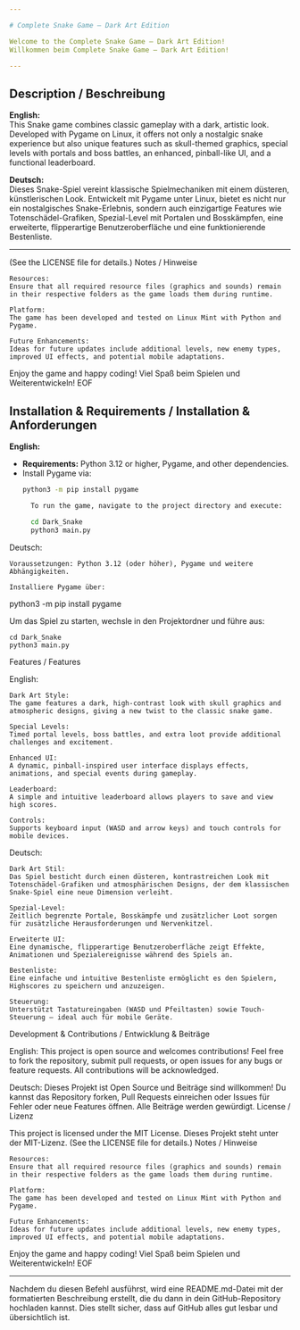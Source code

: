 ```yaml
---

# Complete Snake Game – Dark Art Edition

Welcome to the Complete Snake Game – Dark Art Edition!  
Willkommen beim Complete Snake Game – Dark Art Edition!

---
```


## Description / Beschreibung

**English:**  
This Snake game combines classic gameplay with a dark, artistic look. Developed with Pygame on Linux, it offers not only a nostalgic snake experience but also unique features such as skull-themed graphics, special levels with portals and boss battles, an enhanced, pinball-like UI, and a functional leaderboard.

**Deutsch:**  
Dieses Snake-Spiel vereint klassische Spielmechaniken mit einem düsteren, künstlerischen Look. Entwickelt mit Pygame unter Linux, bietet es nicht nur ein nostalgisches Snake-Erlebnis, sondern auch einzigartige Features wie Totenschädel-Grafiken, Spezial-Level mit Portalen und Bosskämpfen, eine erweiterte, flipperartige Benutzeroberfläche und eine funktionierende Bestenliste.

---


(See the LICENSE file for details.)
Notes / Hinweise

    Resources:
    Ensure that all required resource files (graphics and sounds) remain in their respective folders as the game loads them during runtime.

    Platform:
    The game has been developed and tested on Linux Mint with Python and Pygame.

    Future Enhancements:
    Ideas for future updates include additional levels, new enemy types, improved UI effects, and potential mobile adaptations.

Enjoy the game and happy coding!
Viel Spaß beim Spielen und Weiterentwickeln! EOF



## Installation & Requirements / Installation & Anforderungen

**English:**  
- **Requirements:** Python 3.12 or higher, Pygame, and other dependencies.  
- Install Pygame via:
  ```bash
  python3 -m pip install pygame

    To run the game, navigate to the project directory and execute:

    cd Dark_Snake
    python3 main.py

Deutsch:

    Voraussetzungen: Python 3.12 (oder höher), Pygame und weitere Abhängigkeiten.

    Installiere Pygame über:

python3 -m pip install pygame

Um das Spiel zu starten, wechsle in den Projektordner und führe aus:

    cd Dark_Snake
    python3 main.py

Features / Features

English:

    Dark Art Style:
    The game features a dark, high-contrast look with skull graphics and atmospheric designs, giving a new twist to the classic snake game.

    Special Levels:
    Timed portal levels, boss battles, and extra loot provide additional challenges and excitement.

    Enhanced UI:
    A dynamic, pinball-inspired user interface displays effects, animations, and special events during gameplay.

    Leaderboard:
    A simple and intuitive leaderboard allows players to save and view high scores.

    Controls:
    Supports keyboard input (WASD and arrow keys) and touch controls for mobile devices.

Deutsch:

    Dark Art Stil:
    Das Spiel besticht durch einen düsteren, kontrastreichen Look mit Totenschädel-Grafiken und atmosphärischen Designs, der dem klassischen Snake-Spiel eine neue Dimension verleiht.

    Spezial-Level:
    Zeitlich begrenzte Portale, Bosskämpfe und zusätzlicher Loot sorgen für zusätzliche Herausforderungen und Nervenkitzel.

    Erweiterte UI:
    Eine dynamische, flipperartige Benutzeroberfläche zeigt Effekte, Animationen und Spezialereignisse während des Spiels an.

    Bestenliste:
    Eine einfache und intuitive Bestenliste ermöglicht es den Spielern, Highscores zu speichern und anzuzeigen.

    Steuerung:
    Unterstützt Tastatureingaben (WASD und Pfeiltasten) sowie Touch-Steuerung – ideal auch für mobile Geräte.

Development & Contributions / Entwicklung & Beiträge

English:
This project is open source and welcomes contributions!
Feel free to fork the repository, submit pull requests, or open issues for any bugs or feature requests.
All contributions will be acknowledged.

Deutsch:
Dieses Projekt ist Open Source und Beiträge sind willkommen!
Du kannst das Repository forken, Pull Requests einreichen oder Issues für Fehler oder neue Features öffnen.
Alle Beiträge werden gewürdigt.
License / Lizenz

This project is licensed under the MIT License.
Dieses Projekt steht unter der MIT-Lizenz.
(See the LICENSE file for details.)
Notes / Hinweise

    Resources:
    Ensure that all required resource files (graphics and sounds) remain in their respective folders as the game loads them during runtime.

    Platform:
    The game has been developed and tested on Linux Mint with Python and Pygame.

    Future Enhancements:
    Ideas for future updates include additional levels, new enemy types, improved UI effects, and potential mobile adaptations.

Enjoy the game and happy coding!
Viel Spaß beim Spielen und Weiterentwickeln! EOF

---
Nachdem du diesen Befehl ausführst, wird eine README.md-Datei mit der formatierten Beschreibung erstellt,
die du dann in dein GitHub-Repository hochladen kannst.
Dies stellt sicher, dass auf GitHub alles gut lesbar und übersichtlich ist.




